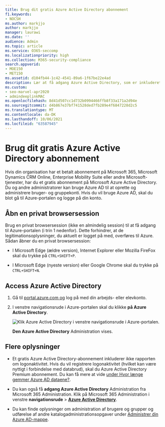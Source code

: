 ```yaml
---
title: Brug dit gratis Azure Active Directory abonnement
f1.keywords:
- NOCSH
ms.author: markjjo
author: markjjo
manager: laurawi
ms.date: ''
audience: Admin
ms.topic: article
ms.service: O365-seccomp
ms.localizationpriority: high
ms.collection: M365-security-compliance
search.appverid:
- MOE150
- MET150
ms.assetid: d104fb44-1c42-4541-89a6-1f67be22e4ad
description: Lær at få adgang Azure Active Directory, som er inkluderet i din organisations betalte abonnement.
ms.custom:
- seo-marvel-apr2020
- admindeeplinkMAC
ms.openlocfilehash: 8d41d507cc1d732b0994466ffb8f33a171a2d94e
ms.sourcegitcommit: d4b867e37bf741528ded7fb289e4f6847228d2c5
ms.translationtype: MT
ms.contentlocale: da-DK
ms.lasthandoff: 10/06/2021
ms.locfileid: "63587945"
---
```

# <a name="use-your-free-azure-active-directory-subscription"></a>Brug dit gratis Azure Active Directory abonnement

Hvis din organisation har et betalt abonnement på Microsoft 365, Microsoft Dynamics CRM Online, Enterprise Mobility Suite eller andre Microsoft-tjenester, har du et gratis abonnement på Microsoft Azure Active Directory. Du og andre administratorer kan bruge Azure AD til at oprette og administrere bruger- og gruppekonti. Hvis du vil bruge Azure AD, skal du blot gå til Azure-portalen og logge på din konto.

## <a name="open-a-private-browsing-session"></a>Åbn en privat browsersession

Brug en privat browsersession (ikke en almindelig session) til at få adgang til Azure-portalen (i trin 1 nedenfor). Dette forhindrer, at de legitimationsoplysninger, du aktuelt er logget på med, overføres til Azure. Sådan åbner du en privat browsersession:

- I Microsoft Edge (ældre version), Internet Explorer eller Mozilla FireFox skal du trykke på `CTRL+SHIFT+P`.

- I Microsoft Edge (nyeste version) eller Google Chrome skal du trykke på `CTRL+SHIFT+N`.

## <a name="access-azure-active-directory"></a>Access Azure Active Directory

1. Gå til [portal.azure.com og](https://portal.azure.com) log på med din arbejds- eller elevkonto.

2. I venstre navigationsrude i Azure-portalen skal du klikke **på Azure Active Directory**.

    ![Klik Azure Active Directory i venstre navigationsrude i Azure-portalen.](../media/97d2d72f-ac20-46ab-898c-851f6009b453.png)

    **Den Azure Active Directory** Administration vises.

## <a name="more-information"></a>Flere oplysninger

- Et gratis Azure Active Directory-abonnement inkluderer ikke rapporten om logonaktivitet. Hvis du vil registrere logonaktivitet (hvilket kan være nyttigt i forbindelse med databrud), skal du Azure Active Directory Premium abonnement. Du kan få mere at vide [under Hvor længe gemmer Azure AD dataene?](/azure/active-directory/reports-monitoring/reference-reports-data-retention#how-long-does-azure-ad-store-the-data).

- Du kan også få **adgang Azure Active Directory** Administration fra Microsoft 365 Administration. Klik på Microsoft 365 Administration i venstre **navigationsrude** \> [**Azure Active Directory**](https://go.microsoft.com/fwlink/p/?linkid=2067268).

- Du kan finde oplysninger om administration af brugere og grupper og udførelse af andre katalogadministrationsopgaver under [Administrer din Azure AD-mappe](/azure/active-directory/active-directory-administer).
